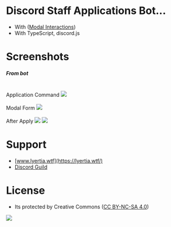 # Discord Staff Applications Bot...

- With ([Modal Interactions](https://discord.com/developers/docs/interactions/receiving-and-responding#interaction-response-object-modal))
- With TypeScript, discord.js

# Screenshots

##### From bot

<br>
 Application Command
<img src="https://cdn.discordapp.com/attachments/936732401013501982/944173244305518654/unknown.png">
<br><br>
 Modal Form
 <img src="https://cdn.discordapp.com/attachments/936732401013501982/944173186004701194/unknown.png">
 <br><br>
 After Apply
 <img src="https://cdn.discordapp.com/attachments/936732401013501982/944173186004701194/unknown.png">
 <img src="https://cdn.discordapp.com/attachments/936732401013501982/944173208905609236/unknown.png">

# Support
- [www.lyertia.wtf](https://lyertia.wtf/)
- [Discord Guild](https://akamedev.com)

# License
- Its protected by Creative Commons ([CC BY-NC-SA 4.0](https://creativecommons.org/licenses/by-nc-sa/4.0/))

<a href="https://creativecommons.org/licenses/by-nc-sa/4.0/" title="BYNCSA40"><img src="https://licensebuttons.net/l/by-nc-sa/4.0/88x31.png"></a>